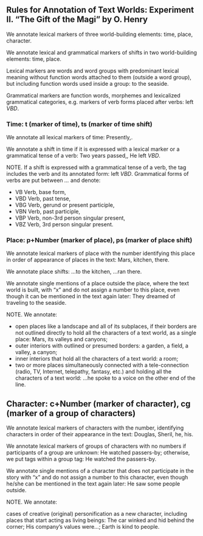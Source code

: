 ## Rules for Annotation of Text Worlds: Experiment II. “The Gift of the Magi” by O. Henry

We annotate lexical markers of three world-building elements: time, place, character.

We annotate lexical and grammatical markers of shifts in two world-building elements: time, place.

Lexical markers are words and word groups with predominant lexical meaning without function words attached to them (outside a word group), but including function words used inside a group: to the <place>seaside</place>. 

Grammatical markers are function words, morphemes and lexicalized grammatical categories, e.g. markers of verb forms placed after verbs: <time>left *VBD*</time>.

### Time: t (marker of time), ts (marker of time shift)

We annotate all lexical markers of time: <t>Presently,</t>.

We annotate a shift in time if it is expressed with a lexical marker or a grammatical tense of a verb: <ts>Two years passed,</ts>, He <ts>left *VBD*</ts>.

NOTE. If a shift is expressed with a grammatical tense of a verb, the tag includes the verb and its annotated form: <ts>left *VBD*</ts>. Grammatical forms of verbs are put between *...* and denote:

* VB	Verb, base form,
* VBD	Verb, past tense,
* VBG	Verb, gerund or present participle,
* VBN	Verb, past participle,
* VBP	Verb, non-3rd person singular present,
* VBZ	Verb, 3rd person singular present.

### Place: p+Number (marker of place), ps (marker of place shift)

We annotate lexical markers of place with the number identifying this place in order of appearance of places in the text: <p1>Mars</p1>, <p2>kitchen</p2>, <p1>there</p1>.

We annotate place shifts: …<ps>to</ps> the <p2>kitchen</p2>, ...ran <ps>there</ps>.

We annotate single mentions of a place outside the place, where the text world is built, with “x” and do not assign a number to this place, even though it can be mentioned in the text again later: They dreamed of traveling to the <px>seaside</px>.

NOTE. We annotate:

* open places like a landscape and all of its subplaces, if their borders are not outlined directly to hold all the characters of a text world, as a single place: <p1>Mars</p1>, its <p1>valleys</p1> and <p1>canyons</p1>;
* outer interiors with outlined or presumed borders: <p3>a garden</p3>, <p4>a field</p4>, <p5>a valley</p5>, <p6>a canyon</p6>;
* inner interiors that hold all the characters of a text world: a <p7>room</p7>;
* two or more places simultaneously connected with a tele-connection (radio, TV, Internet, telepathy, fantasy, etc.) and holding all the characters of a text world: ...he spoke to a voice <p8>on the other end of the line</p8>.

## Character: c+Number (marker of character), cg (marker of a group of characters)

We annotate lexical markers of characters with the number, identifying characters in order of their appearance in the text: <c1>Douglas</c1>, <c2>Sheril</c2>, <c1>he</c1>, <c1>his</c1>.

We annotate lexical markers of groups of characters with no numbers if participants of a group are unknown: He watched <cg>passers-by</cg>; otherwise, we put tags within a group tag: He watched the <cg><c6><c7>passers-by</c6></c7></cg>.

We annotate single mentions of a character that does not participate in the story with “x” and do not assign a number to this character, even though he/she can be mentioned in the text again later: He saw some <px>people</px> outside.

NOTE. We annotate:

cases of creative (original) personification as a new character, including places that start acting as living beings: The <c3>car</c3> winked and hid behind the corner; His <c4>company’s</c4> values were…; <c5>Earth</c5> is kind to people.

